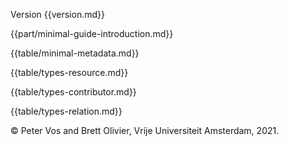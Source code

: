 Version {{version.md}}

{{part/minimal-guide-introduction.md}}

{{table/minimal-metadata.md}}

{{table/types-resource.md}}

{{table/types-contributor.md}}

{{table/types-relation.md}}

&copy; Peter Vos and Brett Olivier, Vrije Universiteit Amsterdam, 2021.